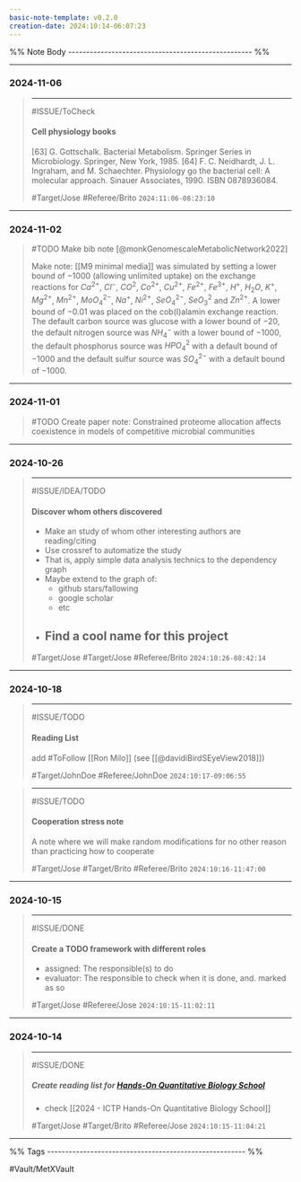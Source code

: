 ```yaml
---
basic-note-template: v0.2.0
creation-date: 2024:10:14-06:07:23
---
```


%% Note Body --------------------------------------------------- %%

***
### 2024-11-06

> ***
> #ISSUE/ToCheck 
> 
> #### Cell physiology books
> 
> 
> [63] G. Gottschalk. Bacterial Metabolism. Springer Series in Microbiology. Springer, New York, 1985.
> [64] F. C. Neidhardt, J. L. Ingraham, and M. Schaechter. Physiology go the bacterial cell: A molecular approach. Sinauer Associates, 1990. ISBN 0878936084.
> 
> 
> #Target/Jose #Referee/Brito
> `2024:11:06-08:23:10`




***
### 2024-11-02

> #TODO Make bib note [@monkGenomescaleMetabolicNetwork2022]
> 
> Make note:
> [[M9 minimal media]] was simulated by setting a lower bound of −1000 (allowing unlimited uptake) on the exchange reactions for $Ca^{2+}$, $Cl^{−}$, $CO^{2}$, $Co^{2+}$, $Cu^{2+}$, $Fe^{2+}$, $Fe^{3+}$, $H^{+}$, $H_{2}O$, $K^{+}$, $Mg^{2+}$, $Mn^{2+}$, $MoO^{2−}_4$, $Na^{+}$, $Ni^{2+}$, $SeO^{2−}_4$, $SeO^{2}_{3}$ and $Zn^{2+}$. A lower bound of −0.01 was placed on the cob(I)alamin exchange reaction. The default carbon source was glucose with a lower bound of −20, the default nitrogen source was $NH_4^{−}$ with a lower bound of −1000, the default phosphorus source was $HPO^2_4$ with a default bound of −1000 and the default sulfur source was $SO^{2−}_4$ with a default bound of −1000.


***
### 2024-11-01

> #TODO Create paper note: Constrained proteome allocation affects coexistence in models of competitive microbial communities


***
### 2024-10-26


> ***
> #ISSUE/IDEA/TODO
> 
> #### Discover whom others discovered
> 
>  - Make an study of whom other interesting authors are reading/citing
>  - Use crossref to automatize the study 
> 	- That is, apply simple data analysis technics to the dependency graph  
>  - Maybe extend to the graph of:
> 	 - github stars/fallowing 
> 	 - google scholar
> 	 - etc
> - Find a cool name for this project
> 	- 
> 
> 
> #Target/Jose #Target/Jose #Referee/Brito
> `2024:10:26-08:42:14`

***
### 2024-10-18

> ***
> #ISSUE/TODO
> 
> #### Reading List
> 
>  add #ToFollow [[Ron Milo]] (see [[@davidiBirdSEyeView2018]])
> 
> #Target/JohnDoe #Referee/JohnDoe
> `2024:10:17-09:06:55`

> ***
> #ISSUE/TODO
> 
> #### Cooperation stress note
> 
>  A note where we will make random modifications for no other reason than practicing how to cooperate
> 
> #Target/Jose #Target/Brito #Referee/Brito
> `2024:10:16-11:47:00`

***
### 2024-10-15

> ***
> #ISSUE/DONE
> 
> #### Create a TODO framework with different roles
> - assigned: The responsible(s) to do
> - evaluator: The responsible to check when it is done, and. marked as so
> 
> #Target/Jose #Referee/Jose
> `2024:10:15-11:02:11`

___
### 2024-10-14

> ***
> #ISSUE/DONE
> 
> ##### Create reading list for [Hands-On Quantitative Biology School](https://indico.ictp.it/event/10517)
> - check [[2024 - ICTP Hands-On Quantitative Biology School]]
> 
> #Target/Jose #Target/Brito #Referee/Jose
> `2024:10:15-11:04:21`






___
%% Tags ------------------------------------------------------- %%

#Vault/MetXVault 
